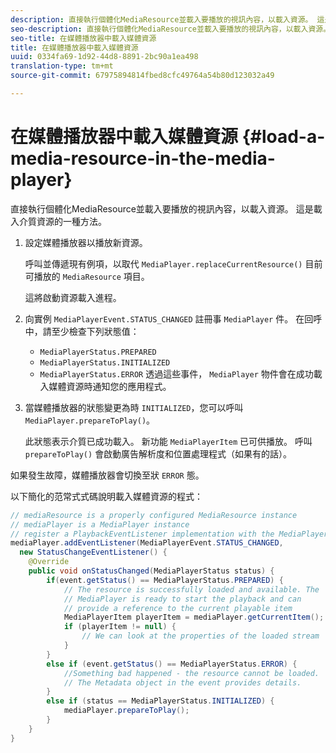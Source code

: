 ```yaml
---
description: 直接執行個體化MediaResource並載入要播放的視訊內容，以載入資源。 這是載入介質資源的一種方法。
seo-description: 直接執行個體化MediaResource並載入要播放的視訊內容，以載入資源。 這是載入介質資源的一種方法。
seo-title: 在媒體播放器中載入媒體資源
title: 在媒體播放器中載入媒體資源
uuid: 0334fa69-1d92-44d8-8891-2bc90a1ea498
translation-type: tm+mt
source-git-commit: 67975894814fbed8cfc49764a54b80d123032a49

---
```



# 在媒體播放器中載入媒體資源 {#load-a-media-resource-in-the-media-player}

直接執行個體化MediaResource並載入要播放的視訊內容，以載入資源。 這是載入介質資源的一種方法。

1. 設定媒體播放器以播放新資源。

   呼叫並傳遞現有例項，以取代 `MediaPlayer.replaceCurrentResource()` 目前可播放的 `MediaResource` 項目。

   這將啟動資源載入進程。

1. 向實例 `MediaPlayerEvent.STATUS_CHANGED` 註冊事 `MediaPlayer` 件。 在回呼中，請至少檢查下列狀態值：

   * `MediaPlayerStatus.PREPARED`
   * `MediaPlayerStatus.INITIALIZED`
   * `MediaPlayerStatus.ERROR`
   透過這些事件， `MediaPlayer` 物件會在成功載入媒體資源時通知您的應用程式。
1. 當媒體播放器的狀態變更為時 `INITIALIZED`，您可以呼叫 `MediaPlayer.prepareToPlay()`。

   此狀態表示介質已成功載入。 新功能 `MediaPlayerItem` 已可供播放。 呼叫 `prepareToPlay()` 會啟動廣告解析度和位置處理程式（如果有的話）。

如果發生故障，媒體播放器會切換至狀 `ERROR` 態。

以下簡化的范常式式碼說明載入媒體資源的程式：

```java
// mediaResource is a properly configured MediaResource instance 
// mediaPlayer is a MediaPlayer instance 
// register a PlaybackEventListener implementation with the MediaPlayer instance 
mediaPlayer.addEventListener(MediaPlayerEvent.STATUS_CHANGED,  
  new StatusChangeEventListener() { 
    @Override 
    public void onStatusChanged(MediaPlayerStatus status) { 
        if(event.getStatus() == MediaPlayerStatus.PREPARED) { 
            // The resource is successfully loaded and available. The  
            // MediaPlayer is ready to start the playback and can 
            // provide a reference to the current playable item 
            MediaPlayerItem playerItem = mediaPlayer.getCurrentItem(); 
            if (playerItem != null) { 
                // We can look at the properties of the loaded stream 
            } 
        } 
        else if (event.getStatus() == MediaPlayerStatus.ERROR) { 
            //Something bad happened - the resource cannot be loaded. 
            // The Metadata object in the event provides details. 
        } 
        else if (status == MediaPlayerStatus.INITIALIZED) { 
            mediaPlayer.prepareToPlay(); 
        } 
    } 
} 
```
